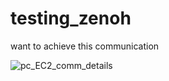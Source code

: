 # testing_zenoh
want to achieve this communication

![pc_EC2_comm_details](https://user-images.githubusercontent.com/47585672/236413190-66439262-bef2-40a4-8fac-df08d23e5de1.png)
